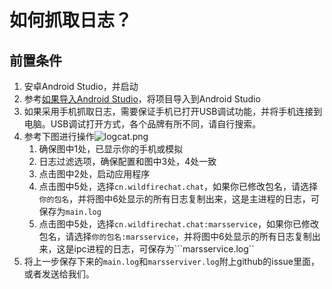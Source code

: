# 如何抓取日志？

## 前置条件

1. 安卓Android Studio，并启动
2. 参考[如果导入Android Studio](q1.md)，将项目导入到Android Studio
3. 如果采用手机抓取日志，需要保证手机已打开USB调试功能，并将手机连接到电脑。USB调试打开方式，各个品牌有所不同，请自行搜索。
4. 参考下图进行操作![logcat.png](http://static.wildfirechat.cn/logcat.png)
   1. 确保图中1处，已显示你的手机或模拟
   2. 日志过滤选项，确保配置和图中3处，4处一致
   3. 点击图中2处，启动应用程序
   4. 点击图中5处，选择```cn.wildfirechat.chat```，如果你已修改包名，请选择```你的包名```，并将图中6处显示的所有日志复制出来，这是主进程的日志，可保存为```main.log```
   5. 点击图中5处，选择```cn.wildfirechat.chat:marsservice```，如果你已修改包名，请选择```你的包名:marsservice```，并将图中6处显示的所有日志复制出来，这是ipc进程的日志，可保存为```marsservice.log``
5. 将上一步保存下来的```main.log```和```marsserviver.log```附上github的issue里面，或者发送给我们。